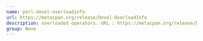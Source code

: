 ```yaml
---
name: perl-devel-overloadinfo
url: https://metacpan.org/release/Devel-OverloadInfo
description: overloaded operators. URL : https://metacpan.org/release/Devel-OverloadInfo Groups : None
group: None
---
```

